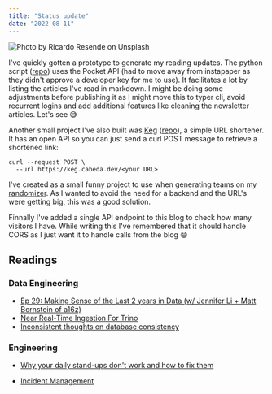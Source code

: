 ```yaml
---
title: "Status update"
date: "2022-08-11"
---
```


![Photo by Ricardo Resende on Unsplash](./douro.jpeg)

I've quickly gotten a prototype to generate my reading updates. The python script ([repo](https://git.sr.ht/~jecabeda/pocket)) uses the Pocket API (had to move away from instapaper as they didn't approve a developer key for me to use). It facilitates a lot by listing the articles I've read in markdown. I might be doing some adjustments before publishing it as I might move this to typer cli, avoid recurrent logins and add additional features like cleaning the newsletter articles. Let's see 😅

Another small project I've also built was [Keg](https://keg.cabeda.dev/) ([repo](https://github.com/cabeda/keg)), a simple URL shortener. It has an open API so you can just send a curl POST message to retrieve a shortened link:

```shell
curl --request POST \
  --url https://keg.cabeda.dev/<your URL>
```

I've created as a small funny project to use when generating teams on my [randomizer](https://teamrandomizer.cabeda.dev/). As I wanted to avoid the need for a backend and the URL's were getting big, this was a good solution.

Finnally I've added a single API endpoint to this blog to check how many visitors I have. While writing this I've remembered that it should handle CORS as I just want it to handle calls from the blog 😅

## Readings

### Data Engineering

- [Ep 29: Making Sense of the Last 2 years in Data (w/ Jennifer Li + Matt Bornstein of a16z)](https://roundup.getdbt.com/p/ep-29-making-sense-of-the-last-2)
- [Near Real-Time Ingestion For Trino](https://www.starburst.io/blog/near-real-time-ingestion-for-trino/)
- [Inconsistent thoughts on database consistency](https://alexdebrie.com/posts/database-consistency/)

### Engineering

- [Why your daily stand-ups don't work and how to fix them](https://lucasfcosta.com/2022/08/07/how-to-improve-daily-standups.html)

- [Incident Management](https://medium.com/airbnb-engineering/incident-management-ae863dc5d47f)
